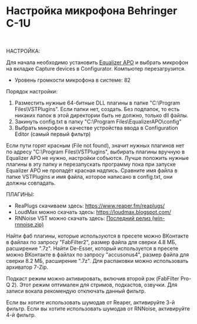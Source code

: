 # Настройка микрофона Behringer C-1U

<br>

НАСТРОЙКА:

Для начала необходимо установить <a href="https://sourceforge.net/projects/equalizerapo/files/1.3/EqualizerAPO64-1.3.exe/download">Equalizer APO</a> и выбрать микрофон на вкладке Capture devices в Configurator. Компьютер перезагрузится.

* Уровень громкости микрофона в системе: 82<br>

Порядок настройки:

1. Разместить нужные 64-битные DLL плагины в папке "C:\Program Files\VSTPlugins\". Если папки нет, создать. Без подпапок, то есть никаких папок в этой директории быть не должно, только dll файлы.<br>
2. Закинуть config.txt в папку "C:\Program Files\EqualizerAPO\config\"<br>
3. Выбрать микрофон в качестве устройства ввода в Configuration Editor (самый первый фильтр)<br>

Если пути горят красным (File not found), значит нужных плагинов нет по адресу "C:\Program Files\VSTPlugins\", выбирать плагины вручную в Equalizer APO не нужно, настройки собъются. Лучше положить нужные плагины в эту папку и перезапускать программу пока при запуске Equalizer APO не пропадёт красная надпись. Сравните имя файла в папке VSTPlugins и имя файла, которое написано в config.txt, они должны совпадать.<br>

ПЛАГИНЫ:

* ReaPlugs скачиваем здесь: https://www.reaper.fm/reaplugs/<br>
* LoudMax можно скачать здесь: https://loudmax.blogspot.com/<br>
* RNNoise VST можно скачать здесь: <a href="https://github.com/werman/noise-suppression-for-voice/releases/latest/">Последний релиз (win-rnnoise.zip)</a><br>

Найти фаб плагины, которые используются в пресете можно ВКонтакте в файлах по запросу "FabFilter2", размер файла для сверки 4.8 МБ, расширение ".7z". Найти De-Esser, который используется в пресете можно ВКонтакте в файлах по запросу "accusonus4", размер файла для сверки 8.2 МБ, расширение ".7z". Для распаковки можно использовать архиватор 7-Zip.

Подкаст режим можно активировать, включив второй рэк (FabFilter Pro-Q 2). Этот режим оптимален для стримов, подкастов, озвучки. Для записи вокала рекомендую отключать данный фильтр.

Если вы хотите использовать шумодав от Reaper, активируйте 3-й фильтр.
Если вы хотите использовать шумодав от RNNoise, активируйте 4-й фильтр.

